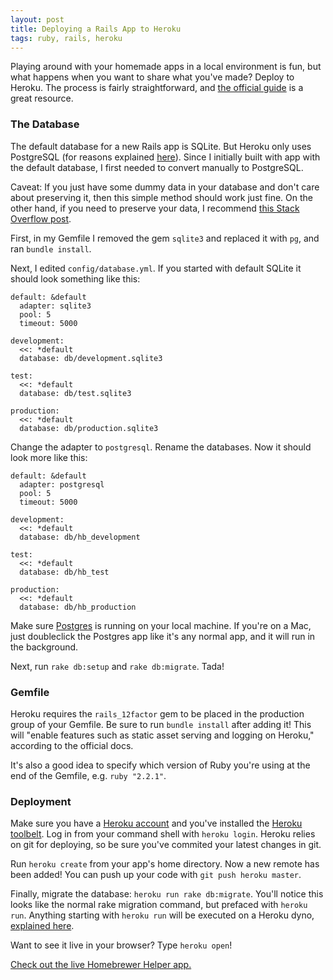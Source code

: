 ```yaml
---
layout: post
title: Deploying a Rails App to Heroku
tags: ruby, rails, heroku
---
```


Playing around with your homemade apps in a local environment is fun, but what happens when you want to share what you've made? Deploy to Heroku. The process is fairly straightforward, and [the official guide](https://devcenter.heroku.com/articles/getting-started-with-rails4) is a great resource.

### The Database

The default database for a new Rails app is SQLite. But Heroku only uses PostgreSQL (for reasons explained [here](https://devcenter.heroku.com/articles/sqlite3)). Since I initially built with app with the default database, I first needed to convert manually to PostgreSQL.

Caveat: If you just have some dummy data in your database and don't care about preserving it, then this simple method should work just fine. On the other hand, if you need to preserve your data, I recommend [this Stack Overflow post](http://stackoverflow.com/questions/6710654/change-from-sqlite-to-postgresql-in-a-fresh-rails-project).

First, in my Gemfile I removed the gem `sqlite3` and replaced it with `pg`, and ran `bundle install`.

Next, I edited `config/database.yml`. If you started with default SQLite it should look something like this:

```
default: &default
  adapter: sqlite3
  pool: 5
  timeout: 5000

development:
  <<: *default
  database: db/development.sqlite3

test:
  <<: *default
  database: db/test.sqlite3

production:
  <<: *default
  database: db/production.sqlite3
```

Change the adapter to `postgresql`. Rename the databases. Now it should look more like this:


```
default: &default
  adapter: postgresql
  pool: 5
  timeout: 5000

development:
  <<: *default
  database: db/hb_development

test:
  <<: *default
  database: db/hb_test

production:
  <<: *default
  database: db/hb_production
```

Make sure [Postgres](http://postgresapp.com/) is running on your local machine. If you're on a Mac, just doubleclick the Postgres app like it's any normal app, and it will run in the background.

Next, run `rake db:setup` and `rake db:migrate`. Tada!

### Gemfile

Heroku requires the `rails_12factor` gem to be placed in the production group of your Gemfile. Be sure to run `bundle install` after adding it! This will "enable features such as static asset serving and logging on Heroku," according to the official docs.

It's also a good idea to specify which version of Ruby you're using at the end of the Gemfile, e.g. `ruby "2.2.1"`.

### Deployment

Make sure you have a [Heroku account](https://signup.heroku.com/devcenter) and you've installed the [Heroku toolbelt](https://toolbelt.heroku.com/). Log in from your command shell with `heroku login`. Heroku relies on git for deploying, so be sure you've commited your latest changes in git.

Run `heroku create` from your app's home directory. Now a new remote has been added! You can push up your code with `git push heroku master`.

Finally, migrate the database: `heroku run rake db:migrate`. You'll notice this looks like the normal rake migration command, but prefaced with `heroku run`. Anything starting with `heroku run` will be executed on a Heroku dyno, [explained here](https://devcenter.heroku.com/articles/dynos).

Want to see it live in your browser? Type `heroku open`!

[Check out the live Homebrewer Helper app.](https://nameless-brushlands-19698.herokuapp.com/)

